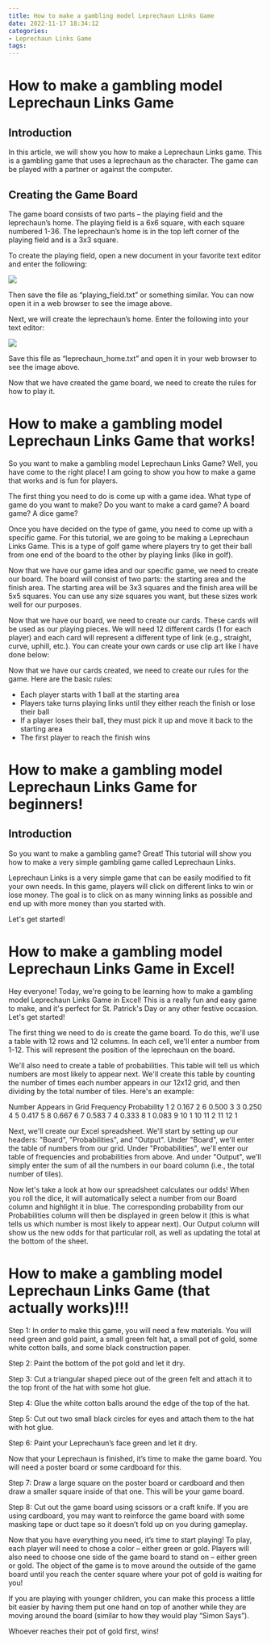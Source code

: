 ```yaml
---
title: How to make a gambling model Leprechaun Links Game
date: 2022-11-17 18:34:12
categories:
- Leprechaun Links Game
tags:
---
```



#  How to make a gambling model Leprechaun Links Game

## Introduction
In this article, we will show you how to make a Leprechaun Links game. This is a gambling game that uses a leprechaun as the character. The game can be played with a partner or against the computer.

## Creating the Game Board
The game board consists of two parts – the playing field and the leprechaun’s home. The playing field is a 6x6 square, with each square numbered 1-36. The leprechaun’s home is in the top left corner of the playing field and is a 3x3 square.



To create the playing field, open a new document in your favorite text editor and enter the following:

![](https://i.imgur.com/nC7ItN2.png)



Then save the file as “playing_field.txt” or something similar. You can now open it in a web browser to see the image above.



Next, we will create the leprechaun’s home. Enter the following into your text editor:

![](https://i.imgur.com/zg4X4Wv.png)



Save this file as “leprechaun_home.txt” and open it in your web browser to see the image above.



Now that we have created the game board, we need to create the rules for how to play it.

#  How to make a gambling model Leprechaun Links Game that works!

So you want to make a gambling model Leprechaun Links Game? Well, you have come to the right place! I am going to show you how to make a game that works and is fun for players.

The first thing you need to do is come up with a game idea. What type of game do you want to make? Do you want to make a card game? A board game? A dice game?

Once you have decided on the type of game, you need to come up with a specific game. For this tutorial, we are going to be making a Leprechaun Links Game. This is a type of golf game where players try to get their ball from one end of the board to the other by playing links (like in golf).

Now that we have our game idea and our specific game, we need to create our board. The board will consist of two parts: the starting area and the finish area. The starting area will be 3x3 squares and the finish area will be 5x5 squares. You can use any size squares you want, but these sizes work well for our purposes.

Now that we have our board, we need to create our cards. These cards will be used as our playing pieces. We will need 12 different cards (1 for each player) and each card will represent a different type of link (e.g., straight, curve, uphill, etc.). You can create your own cards or use clip art like I have done below:

 
Now that we have our cards created, we need to create our rules for the game. Here are the basic rules: 
- Each player starts with 1 ball at the starting area
- Players take turns playing links until they either reach the finish or lose their ball
- If a player loses their ball, they must pick it up and move it back to the starting area
- The first player to reach the finish wins

#  How to make a gambling model Leprechaun Links Game for beginners!

## Introduction 

So you want to make a gambling game? Great! This tutorial will show you how to make a very simple gambling game called Leprechaun Links.

Leprechaun Links is a very simple game that can be easily modified to fit your own needs. In this game, players will click on different links to win or lose money. The goal is to click on as many winning links as possible and end up with more money than you started with.

Let's get started!

#  How to make a gambling model Leprechaun Links Game in Excel!

Hey everyone! Today, we're going to be learning how to make a gambling model Leprechaun Links Game in Excel! This is a really fun and easy game to make, and it's perfect for St. Patrick's Day or any other festive occasion. Let's get started!

The first thing we need to do is create the game board. To do this, we'll use a table with 12 rows and 12 columns. In each cell, we'll enter a number from 1-12. This will represent the position of the leprechaun on the board.

We'll also need to create a table of probabilities. This table will tell us which numbers are most likely to appear next. We'll create this table by counting the number of times each number appears in our 12x12 grid, and then dividing by the total number of tiles. Here's an example:

Number Appears in Grid Frequency Probability 1 2 0.167 2 6 0.500 3 3 0.250 4 5 0.417 5 8 0.667 6 7 0.583 7 4 0.333 8 1 0.083 9 10 1 10 11 2 11 12 1

Next, we'll create our Excel spreadsheet. We'll start by setting up our headers: "Board", "Probabilities", and "Output". Under "Board", we'll enter the table of numbers from our grid. Under "Probabilities", we'll enter our table of frequencies and probabilities from above. And under "Output", we'll simply enter the sum of all the numbers in our board column (i.e., the total number of tiles).

Now let's take a look at how our spreadsheet calculates our odds! When you roll the dice, it will automatically select a number from our Board column and highlight it in blue. The corresponding probability from our Probabilities column will then be displayed in green below it (this is what tells us which number is most likely to appear next). Our Output column will show us the new odds for that particular roll, as well as updating the total at the bottom of the sheet.

#  How to make a gambling model Leprechaun Links Game (that actually works)!!!

Step 1: In order to make this game, you will need a few materials.  You will need green and gold paint, a small green felt hat, a small pot of gold, some white cotton balls, and some black construction paper.

Step 2: Paint the bottom of the pot gold and let it dry.

Step 3: Cut a triangular shaped piece out of the green felt and attach it to the top front of the hat with some hot glue.

Step 4: Glue the white cotton balls around the edge of the top of the hat.

Step 5: Cut out two small black circles for eyes and attach them to the hat with hot glue.

Step 6: Paint your Leprechaun’s face green and let it dry.

Now that your Leprechaun is finished, it’s time to make the game board.  You will need a poster board or some cardboard for this.

Step 7: Draw a large square on the poster board or cardboard and then draw a smaller square inside of that one. This will be your game board.

Step 8: Cut out the game board using scissors or a craft knife. If you are using cardboard, you may want to reinforce the game board with some masking tape or duct tape so it doesn’t fold up on you during gameplay.


Now that you have everything you need, it’s time to start playing! To play, each player will need to chose a color – either green or gold.  Players will also need to choose one side of the game board to stand on – either green or gold.  The object of the game is to move around the outside of the game board until you reach the center square where your pot of gold is waiting for you! 

If you are playing with younger children, you can make this process a little bit easier by having them put one hand on top of another while they are moving around the board (similar to how they would play “Simon Says”). 

Whoever reaches their pot of gold first, wins!